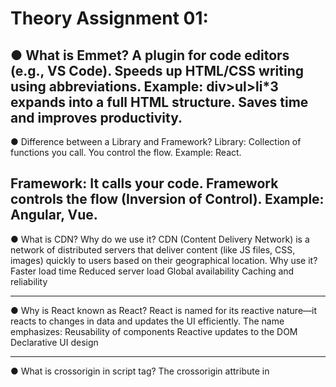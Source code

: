 # Theory Assignment 01:

● What is Emmet?
A plugin for code editors (e.g., VS Code).
Speeds up HTML/CSS writing using abbreviations.
Example: div>ul>li*3 expands into a full HTML structure.
Saves time and improves productivity.
 -------------------------------------------------------
● Difference between a Library and Framework?
Library:
Collection of functions you call.
You control the flow.
Example: React.

Framework:
It calls your code.
Framework controls the flow (Inversion of Control).
Example: Angular, Vue.
-----------------------------------------------------------

● What is CDN? Why do we use it?
CDN (Content Delivery Network) is a network of distributed servers that deliver content (like JS files, CSS, images)
quickly to users based on their geographical location.
Why use it?
Faster load time
Reduced server load
Global availability
Caching and reliability

-----------------------------------------------------------------
● Why is React known as React?
React is named for its reactive nature—it reacts to changes in data and updates the UI efficiently. The name emphasizes:
Reusability of components
Reactive updates to the DOM
Declarative UI design

-------------------------------------------------------------------------

● What is crossorigin in script tag?
The crossorigin attribute in <script> tells the browser how to handle CORS (Cross-Origin Resource Sharing) for the
script:
anonymous: Makes a CORS request without credentials
use-credentials: Sends credentials like cookies
Used when loading resources (like JS files) from another domain and for proper handling of errors in console

-----------------------------------------------------------------------

● What is difference between React and ReactDOM
React: Core library for building components and managing state/UI logic.
ReactDOM: Handles rendering React components to the DOM in web apps.

------------------------------------------------------------------------

● What is difference between react.development.js and react.production.js files via CDN?
react.development.js:
Unminified
Includes helpful warnings, error messages
Used during development

react.production.js:
Minified and optimized
No warnings or debug info
Used in production (live websites)

-----------------------------------------------

● What is async and defer?
Both control how scripts are loaded asynchronously to avoid blocking the HTML parsing.
Use async when script doesn’t depend on others.
Use defer when order matters and script interacts with DOM.

# Theory Assignment 02:

● - What is `NPM`?
It's a tool to install, manage, and share packages (libraries/tools) in JavaScript projects.
Comes bundled with Node.js.
Example: npm install react
-------------------------------------------------
● - What is `Parcel/Webpack`? Why do we need it?
These are module bundlers for JavaScript projects.
They bundle JS, CSS, HTML, images, etc. into optimized files for production.
Why we need them:
Combine and minify files
Optimize loading speed
Handle modern JavaScript (ES6+) and convert to browser-compatible code
-----------------------------------------------------
● - What is `.parcel-cache`?
A folder created by Parcel.
Stores intermediate build results to speed up future builds.
Can be deleted (Parcel will recreate it), but it helps with faster performance.
-----------------------------------------------------------------
● - What is `npx` ?
A tool to execute Node.js packages without installing them globally.
Example: npx create-react-app my-app
Runs the command directly from the npm registry.
----------------------------------------------------------------
● - What is difference between `dependencies` vs `devDependencies`
dependencies Needed in production Examples: React, Axios
devDependencies Needed only during development Examples: ESLint, Parcel, Jest
------------------------------------------------------------------------
● - What is Tree Shaking?
A technique to remove unused code from the final bundle.
Helps in reducing file size and improving performance.
Works with ES6 module system (import/export).
--------------------------------------------------------------------
● - What is Hot Module Replacement?
A feature in bundlers like Parcel/Webpack.
Updates only the changed module in the browser without full page reload.
Improves development speed and preserves state.
--------------------------------------------------------------------
● - List down your favourite 5 superpowers of Parcel and describe any 3 of them in your own words.
Zero Configuration
Built-in Hot Module Replacement
Fast bundling with caching
Tree shaking and minification
TypeScript and JSX support out-of-the-box
Describe any 3:
Zero Config: Parcel works without setting up complex configs like Webpack. You just start coding.
HMR: As you edit your code, Parcel refreshes only the changed parts instantly.
Built-in Support: Parcel supports TypeScript, JSX, SCSS, images, etc., without installing separate plugins.
-----------------------------------------------------------------------------------------
● - What is `.gitignore`? What should we add and not add into it?
A file that tells Git which files/folders to ignore.
Prevents unnecessary or sensitive files from being pushed to GitHub.
What to add:
node_modules/
.env
.parcel-cache/
dist/
log files
What NOT to add:
Source code
Public config files
package.json
-----------------------------------------------------------------
● - What is the difference between `package.json` and `package-lock.json`
package.json -Lists project dependencies, You edit this manually, Human-readable
package-lock.json - Locks exact versions of those dependencies, Auto-generated by npm, Machine-focused for consistency
--------------------------------------------------------------
● - Why should I not modify `package-lock.json`?
It's auto-generated.
Ensures consistent installs across all systems.
Manual changes can break dependency resolutions.
------------------------------------------------------------
● - What is `node_modules` ? Is it a good idea to push that on git?
A folder where npm stores all downloaded packages.
No, never push it to Git (it's huge and regenerable).
Add it to .gitignore.
--------------------------------------------------------------------
● - What is the `dist` folder?
Short for “distribution”.
Contains the final production-ready code bundled by Parcel/Webpack.
You do not edit this folder manually.
------------------------------------------------------------------
● - What is `browserlists`
A config in package.json to tell tools like Babel/Autoprefixer which browsers to support.
Helps in generating compatible code.
-----------------------------------------------------------------
Read about dif bundlers: vite, webpack, parcel
Vite: Super fast build tool with native ES modules and hot reload.
Parcel: Zero-config bundler with built-in HMR, caching.
Webpack: Highly customizable but needs configuration.
-----------------------------------------------------------------
● Read about: ^ - caret and ~ - tilda
^ Allows updates that do not change the first major version (^1.2.3 → 1.x.x)
~    Allows patch updates (~1.2.3 → 1.2.x)
-----------------------------------------------------------------------
● Read about Script types in html (MDN Docs)
Common script types:
text/javascript (default, can be omitted)
module (for ES6 modules, supports import/export)
application/json (for embedding JSON in script tags)
importmap (to define module imports in browser)
-------------------------------------------------------------------------

